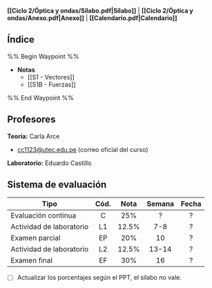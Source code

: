 **[[Ciclo 2/Óptica y ondas/Sílabo.pdf|Sílabo]]** | **[[Ciclo 2/Óptica y ondas/Anexo.pdf|Anexo]]** | **[[Calendario.pdf|Calendario]]**

## Índice

%% Begin Waypoint %%
- **Notas**
	- [[S1 - Vectores]]
	- [[S1B - Fuerzas]]

%% End Waypoint %%

## Profesores

**Teoría:** Carla Arce
- cc1123@utec.edu.pe (correo oficial del curso)

**Laboratorio:** Eduardo Castillo

## Sistema de evaluación

| Tipo                     | Cód. | Nota  | Semana | Fecha |
| ------------------------ | :--: | :---: | :----: | :---: |
| Evaluación continua      |  C   |  25%  |   ?    |   ?   |
| Actividad de laboratorio |  L1  | 12.5% |  7-8   |   ?   |
| Examen parcial           |  EP  |  20%  |   10   |   ?   |
| Actividad de laboratorio |  L2  | 12.5% | 13-14  |   ?   |
| Examen final             |  EF  |  30%  |   16   |   ?   |

- [ ] Actualizar los porcentajes según el PPT, el sílabo no vale.

